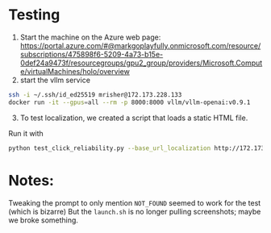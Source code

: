 # Testing

1. Start the machine on the Azure web page: https://portal.azure.com/#@markgoplayfully.onmicrosoft.com/resource/subscriptions/475898f6-5209-4a73-b15e-0def24a9473f/resourcegroups/gpu2_group/providers/Microsoft.Compute/virtualMachines/holo/overview
2. start the vllm service

```bash
ssh -i ~/.ssh/id_ed25519 mrisher@172.173.228.133
docker run -it --gpus=all --rm -p 8000:8000 vllm/vllm-openai:v0.9.1     --model HCompany/Holo1-7B     --dtype bfloat16     --gpu-memory-utilization 0.9     --limit-mm-per-prompt 'image=3,video=0'     --mm-processor-kwargs '{"max_pixels": 1003520}'     --max-model-len 16384
```

3. To test localization, we created a script that loads a static HTML file.

Run it with

```bash
python test_click_reliability.py --base_url_localization http://172.173.228.133:8000/v1
```

# Notes:

Tweaking the prompt to only mention `NOT_FOUND` seemed to work for the test (which is bizarre)
But the `launch.sh` is no longer pulling screenshots; maybe we broke something.
